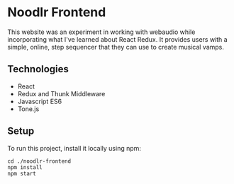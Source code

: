 # Noodlr Frontend
This website was an experiment in working with webaudio while incorporating what I've learned about React Redux. It provides users with a simple, online, step sequencer that they can use to create musical vamps.

## Technologies

* React
* Redux and Thunk Middleware
* Javascript ES6
* Tone.js

## Setup
To run this project, install it locally using npm:
```
cd ./noodlr-frontend
npm install
npm start
```